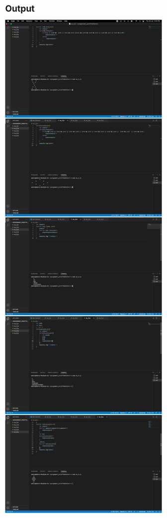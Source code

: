 <h1>Output</h1>
<img src="p1.png" alt="assignment_printThePattern">
<img src="p2.png" alt="assignment_printThePattern">
<img src="p3.png" alt="assignment_printThePattern">
<img src="p4.png" alt="assignment_printThePattern">
<img src="p5.png" alt="assignment_printThePattern">
